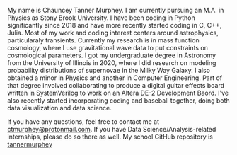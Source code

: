 My name is Chauncey Tanner Murphey. I am currently pursuing an M.A. in Physics as Stony Brook University. I have been coding in Python significantly since 2018 and have more recently started coding in C, C++, Julia. Most of my work and coding interest centers around astrophysics, particularaly transients. Currently my research is in mass function cosmology, where I use gravitational wave data to put constraints on cosmological parameters.
I got my undergraduate degree in Astronomy from the University of Illinois in 2020, where I did research on modeling probability distributions of supernovae in the Milky Way Galaxy. I also obtained a minor in Physics and another in Computer Engineering. Part of that degree involved collaborating to produce a digital guitar effects board written in SystemVerilog to work on an Altera DE-2 Development Baord. I've also recently started incorporating coding and baseball together, doing both data visualization and data science.

If you have any questions, feel free to contact me at ctmurphey@protonmail.com. If you have Data Science/Analysis-related internships, please do so there as well. My school GitHub repository is [tannermurphey](https://github.com/tannermurphey)
